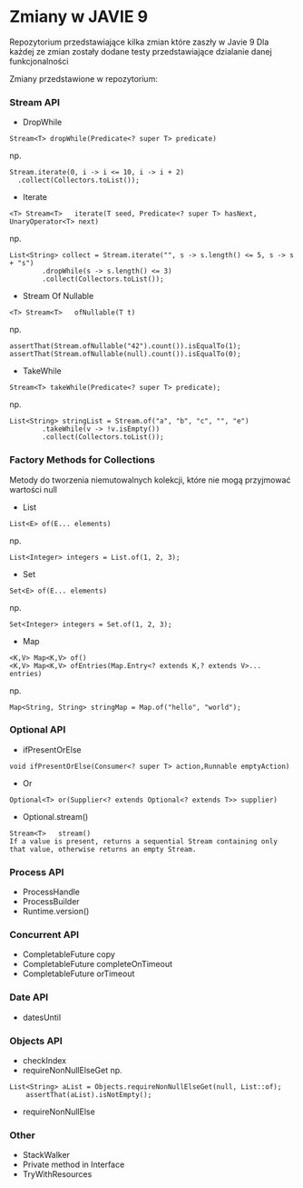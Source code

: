 # Zmiany w JAVIE 9
Repozytorium przedstawiające kilka zmian które zaszły w Javie 9
Dla każdej ze zmian zostały dodane testy przedstawiające dzialanie danej funkcjonalności

Zmiany przedstawione w repozytorium:
### Stream API ###
* DropWhile
```
Stream<T> dropWhile(Predicate<? super T> predicate)
```
np.
```
Stream.iterate(0, i -> i <= 10, i -> i + 2)
  .collect(Collectors.toList());
```
* Iterate
```
<T> Stream<T>	iterate(T seed, Predicate<? super T> hasNext, UnaryOperator<T> next)
```
np.
```
List<String> collect = Stream.iterate("", s -> s.length() <= 5, s -> s + "s")
        .dropWhile(s -> s.length() <= 3)
        .collect(Collectors.toList());
```
* Stream Of Nullable
```
<T> Stream<T>	ofNullable(T t)
```
np.
```
assertThat(Stream.ofNullable("42").count()).isEqualTo(1);
assertThat(Stream.ofNullable(null).count()).isEqualTo(0);
```
* TakeWhile
```
Stream<T> takeWhile(Predicate<? super T> predicate);
```
np.
```
List<String> stringList = Stream.of("a", "b", "c", "", "e")
        .takeWhile(v -> !v.isEmpty())
        .collect(Collectors.toList());
```
### Factory Methods for Collections ###
Metody do tworzenia niemutowalnych kolekcji, które nie mogą przyjmować wartości null
* List
```
List<E> of(E... elements)
```
np.
```
List<Integer> integers = List.of(1, 2, 3);
```
* Set
```
Set<E> of(E... elements)
```
np.
```
Set<Integer> integers = Set.of(1, 2, 3);
```
* Map
```
<K,V> Map<K,V> of()
<K,V> Map<K,V> ofEntries​(Map.Entry<? extends K,? extends V>... entries)
```
np.
```
Map<String, String> stringMap = Map.of("hello", "world");
```
### Optional API ###
* ifPresentOrElse
```
void ifPresentOrElse(Consumer<? super T> action,Runnable emptyAction)
```
* Or
```
Optional<T> or​(Supplier<? extends Optional<? extends T>> supplier)
```
* Optional.stream()
```
Stream<T>	stream()	
If a value is present, returns a sequential Stream containing only that value, otherwise returns an empty Stream.
```
### Process API ###
* ProcessHandle 
* ProcessBuilder
* Runtime.version()
### Concurrent API ###
* CompletableFuture copy
* CompletableFuture completeOnTimeout
* CompletableFuture orTimeout
### Date API ###
* datesUntil
### Objects API ###
* checkIndex
* requireNonNullElseGet
np.
```
List<String> aList = Objects.requireNonNullElseGet(null, List::of);
    assertThat(aList).isNotEmpty();
```
* requireNonNullElse
### Other ###
* StackWalker
* Private method in Interface
* TryWithResources
